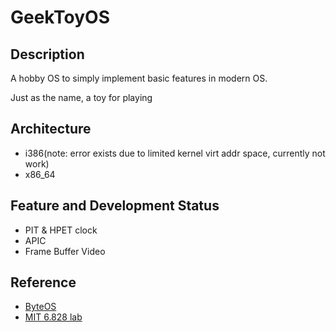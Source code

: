 # GeekToyOS
## Description
A hobby OS to simply implement basic features in modern OS.

Just as the name, a toy for playing
## Architecture
+ i386(note: error exists due to limited kernel virt addr space, currently not work)
+ x86_64
## Feature and Development Status
+ PIT & HPET clock
+ APIC
+ Frame Buffer Video

## Reference
+ [ByteOS](https://github.com/64/ByteOS)
+ [MIT 6.828 lab](http://pdos.csail.mit.edu/6.828/2012/)
